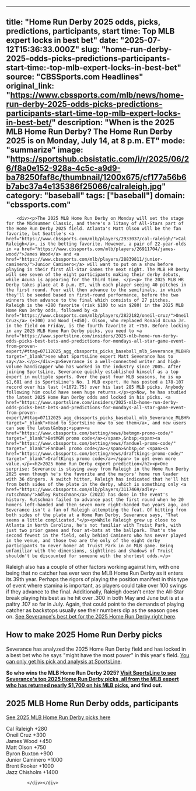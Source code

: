 ---
   title: "Home Run Derby 2025 odds, picks, predictions, participants, start time: Top MLB expert locks in best bet"
   date: "2025-07-12T15:36:33.000Z"
   slug: "home-run-derby-2025-odds-picks-predictions-participants-start-time:-top-mlb-expert-locks-in-best-bet"
   source: "CBSSports.com Headlines"
   original_link: "https://www.cbssports.com/mlb/news/home-run-derby-2025-odds-picks-predictions-participants-start-time-top-mlb-expert-locks-in-best-bet/"
   description: "When is the 2025 MLB Home Run Derby? The Home Run Derby 2025 is on Monday, July 14, at 8 p.m. ET"
   mode: "summarize"
   image: "https://sportshub.cbsistatic.com/i/r/2025/06/26/f8a0e152-928a-4c5c-a9d9-ba78250faf8c/thumbnail/1200x675/cf177a56b6b7abc37a4e135386f25066/calraleigh.jpg"
   category: "baseball"
   tags: ["baseball"]
   domain: "cbssports.com"
  ---
  <div id="readability-page-1" class="page"><div>
        
        
                            
                
        <div><p>The 2025 MLB Home Run Derby on Monday will set the stage for the Midsummer Classic, and there's a litany of All-Stars part of the Home Run Derby 2025 field. Atlanta's Matt Olson will be the fan favorite, but Seattle's <a href="https://www.cbssports.com/mlb/players/2933037/cal-raleigh/">Cal Raleigh</a>, is the betting favorite. However, a pair of 22-year-olds in <a href="https://www.cbssports.com/mlb/players/26911704/james-wood/">James Wood</a> and <a href="https://www.cbssports.com/mlb/players/28839811/junior-caminero/">Junior Caminero</a> will want to put on a show before playing in their first All-Star Games the next night. The MLB HR Derby will see seven of the eight participants making their derby debuts, while Acuna is appearing for the third time. </p><p> The 2025 MLB HR Derby takes place at 8 p.m. ET, with each player seeing 40 pitches in the first round. Four will then advance to the semifinals, in which they'll be seeded based on first-round performance, before the two winners then advance to the final which consists of 27 pitches. Raleigh is the +280 favorite (risk $100 to win $280) in the 2025 MLB Home Run Derby odds, followed by <a href="https://www.cbssports.com/mlb/players/2822182/oneil-cruz/">Oneil Cruz</a> (+300) and Wood (+450). Olson, who replaced Ronald Acuna Jr. in the field on Friday, is the fourth favorite at +750. Before locking in any 2025 MLB Home Run Derby picks, you need to <a href="https://www.sportsline.com/insiders/2025-mlb-home-run-derby-odds-picks-best-bets-and-predictions-for-mondays-all-star-game-event-from-proven-expert/#ttag=07112025_agg_cbssports_picks_baseball_mlb_Severance_MLBHRderby" target="_blank">see what SportsLine expert Matt Severance has to say</a>.</p></div><p>Severance is a well-connected writer and high-volume handicapper who has worked in the industry since 2005. After joining SportsLine, Severance quickly established himself as a top expert in multiple sports. Over the past four MLB seasons, he is up $1,681 and is SportsLine's No. 1 MLB expert. He has posted a 178-107 record over his last (+1072.75) over his last 285 MLB picks. Anybody following him could have seen huge returns.</p><p>Now, he has studied the latest 2025 Home Run Derby odds and locked in his picks. <a href="https://www.sportsline.com/insiders/2025-mlb-home-run-derby-odds-picks-best-bets-and-predictions-for-mondays-all-star-game-event-from-proven-expert/#ttag=07112025_agg_cbssports_picks_baseball_mlb_Severance_MLBHRderby" target="_blank">Head to SportsLine now to see them</a>, and new users can see the latest&nbsp;<span><a href="https://www.cbssports.com/betting/news/betmgm-promo-code/" target="_blank">BetMGM promo code</a></span>,&nbsp;<span><a href="https://www.cbssports.com/betting/news/fanduel-promo-code/" target="_blank">FanDuel promo code</a></span>&nbsp;or <span><a href="https://www.cbssports.com/betting/news/draftkings-promo-code/" target="_blank">DraftKings promo code</a></span> to get even more value.</p><h2>2025 Home Run Derby expert prediction</h2><p>One surprise: Severance is staying away from Raleigh in the Home Run Derby 2025 even though he's the favorite and the majors' home run leader with 36 dingers. A switch hitter, Raleigh has indicated that he'll hit from both sides of the plate in the derby, which is something only <a href="https://www.cbssports.com/mlb/players/3117469/adley-rutschman/">Adley Rutschman</a> (2023) has done in the event's history. Rutschman failed to advance past the first round when he 20 homers left-handed and then seven more right-handed two years ago, and Severance isn't a fan of Raleigh attempting the feat. Of hitting from both sides of the plate at a Home Run Derby, Severance says, "That seems a little complicated."</p><p>While Raleigh grew up close to Atlanta in North Carolina, he's not familiar with Truist Park, with just two prior games and four at-bats at the ballpark. That's the second fewest in the field, only behind Caminero who has never played in the venue, and those two are the only of the eight derby participants to never homer at Truist Park in an MLB game. Being unfamiliar with the dimensions, sightlines and shadows of Truist shouldn't be discounted for someone with the shortest odds.</p>
        

<p>Raleigh also has a couple of other factors working against him, with one being that no catcher has ever won the MLB Home Run Derby as it enters its 39th year. Perhaps the rigors of playing the position manifest in this type of event where stamina is important, as players could take over 100 swings if they advance to the final. Additionally, Raleigh doesn't enter the All-Star break playing his best as he hit over .300 in both May and June but is at a paltry .107 so far in July. Again, that could point to the demands of playing catcher as backstops usually see their numbers dip as the season goes on.&nbsp;<a href="https://www.sportsline.com/insiders/2025-mlb-home-run-derby-odds-picks-best-bets-and-predictions-for-mondays-all-star-game-event-from-proven-expert/#ttag=07112025_agg_cbssports_picks_baseball_mlb_Severance_MLBHRderby" target="_blank">See Severance's best bet for the 2025 Home Run Derby right here</a>.&nbsp;</p><h2>How to make 2025 Home Run Derby picks</h2><p>Severance has analyzed the 2025 Home Run Derby field and has locked in a best bet who he says "might have the most power" in this year's field.&nbsp;<a href="https://www.sportsline.com/insiders/2025-mlb-home-run-derby-odds-picks-best-bets-and-predictions-for-mondays-all-star-game-event-from-proven-expert/#ttag=07112025_agg_cbssports_picks_baseball_mlb_Severance_MLBHRderby" target="_blank">You can only get his pick and analysis at SportsLine</a>.</p><p><strong>So who wins the MLB Home Run Derby 2025? <a href="https://www.sportsline.com/insiders/2025-mlb-home-run-derby-odds-picks-best-bets-and-predictions-for-mondays-all-star-game-event-from-proven-expert/#ttag=07112025_agg_cbssports_picks_baseball_mlb_Severance_MLBHRderby" target="_blank">Visit SportsLine to see Severance's top 2025 Home Run Derby picks, all from the MLB expert who has returned nearly $1,700 on his MLB picks</a>, and find out.&nbsp;</strong></p><h2>2025 MLB Home Run Derby odds, participants</h2><p><a href="https://www.sportsline.com/insiders/2025-mlb-home-run-derby-odds-picks-best-bets-and-predictions-for-mondays-all-star-game-event-from-proven-expert/#ttag=07112025_agg_cbssports_picks_baseball_mlb_Severance_MLBHRderby" target="_blank">See 2025 MLB Home Run Derby picks here</a></p>
        

<p>Cal Raleigh +280<br>Oneil Cruz +300<br>James Wood +450<br>Matt Olson +750<br>Byron Buxton +900<br>Junior Caminero +1000<br>Brent Rooker +1000<br>Jazz Chisholm +1400</p>


        
            </div></div>